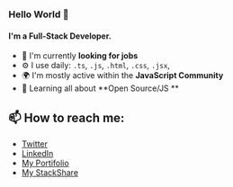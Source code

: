 ### Hello World 👋

#### I'm a Full-Stack Developer.

-   🏢 I'm currently **looking for jobs**
-   ⚙️ I use daily: `.ts`, `.js`, `.html`, `.css`, `.jsx`,
-   🌍 I'm mostly active within the **JavaScript Community**
-   🌱 Learning all about **Open Source/JS **

## 📫 How to reach me:

-   <a href="https://twitter.com/tukeer01" target="blank" >Twitter</a>
-   <a href="https://www.linkedin.com/in/cristian-silva-dev/" target="blank" >LinkedIn</a>
-   <a href="http://cristuker.github.io/" target="blank" >My Portifolio</a>
-   <a href="https://stackshare.io/Cristuker/my-stack" target="blank" >My StackShare</a>
